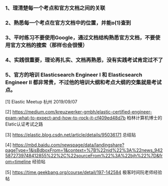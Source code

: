### 1、理清楚每一个考点和官方文档之间的关联

### 2、熟悉每一个考点在官方文档中的位置，并能o(1)查到

### 3、平时练习不要使用Google，通过文档结构熟悉官方文档，不要使用官方文档的搜索（那样也会很慢）

### 4、实践很重要，理论再扎实、文档再熟悉，没有实践考试肯定过不了

### 5、官方的培训 Elasticsearch Engineer I 和  Elasticsearch Engineer II 都非常贵，不过他的培训大纲和考点大纲的交集就是考试点。



[1] Elastic Meetup 杭州 2019/09/07

[2] https://medium.com/kreuzwerker-gmbh/elastic-certified-engineer-exam-what-to-expect-and-how-to-rock-it-cf409ed48d7b
柏林计算机博士的Elatic认证考试之路

[3] https://elastic.blog.csdn.net/article/details/95036171 总结贴

[4] https://mbd.baidu.com/newspage/data/landingshare?pageType=1&isBdboxFrom=1&context=%7B%22nid%22%3A%22news_9425872739748412855%22%2C%22sourceFrom%22%3A%22bjh%22%7D&from=timeline 经验帖

[5] https://time.geekbang.org/course/detail/197-142584 极客时间阮老师经验帖
